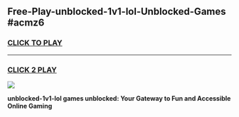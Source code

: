 
## Free-Play-unblocked-1v1-lol-Unblocked-Games #acmz6
<h3>
<a href="https://news.freeplayer.one?title=unblocked-1v1-lol&ref=8M">CLICK TO PLAY</a></h3>
<hr>

<h3>
<a href="https://news.freeplayer.one?title=unblocked-1v1-lol&ref=8M">CLICK 2 PLAY</a>
  
</h3>

<a href="https://news.freeplayer.one?title=unblocked-1v1-lol&ref=8M"><img src="https://clearcache.store/games.png"></a>


**unblocked-1v1-lol games unblocked: Your Gateway to Fun and Accessible Online Gaming**
